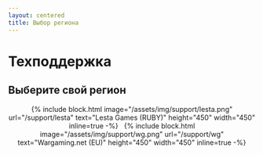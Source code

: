 ```yaml
---
layout: centered
title: Выбор региона
---
```


<script>
    if (isRestricted()) navigation.navigate("./lesta");
</script>

# Техподдержка

## Выберите свой регион

<div style="text-align: center">
{% include block.html image="/assets/img/support/lesta.png" url="/support/lesta" text="Lesta Games (RUBY)" height="450" width="450" inline=true -%}
&nbsp;
<span class="geolimited">{% include block.html image="/assets/img/support/wg.png" url="/support/wg" text="Wargaming.net (EU)" height="450" width="450" inline=true -%}</span>
</div>
